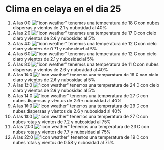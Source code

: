 # Clima en celaya en el dia 25

1. A las 0:0 !["icon weather"](http://openweathermap.org/img/w/03n.png) tenemos una temperatura de 18 C con nubes dispersas y  vientos de 2.1 y nubosidad al 40%
1. A las 2:0 !["icon weather"](http://openweathermap.org/img/w/02n.png) tenemos una temperatura de 17 C con cielo claro y  vientos de 2.6 y nubosidad al 5%
1. A las 4:0 !["icon weather"](http://openweathermap.org/img/w/02n.png) tenemos una temperatura de 12 C con cielo claro y  vientos de 0.21 y nubosidad al 5%
1. A las 6:0 !["icon weather"](http://openweathermap.org/img/w/02n.png) tenemos una temperatura de 12 C con cielo claro y  vientos de 2.1 y nubosidad al 5%
1. A las 8:0 !["icon weather"](http://openweathermap.org/img/w/03d.png) tenemos una temperatura de 11 C con nubes dispersas y  vientos de 2.6 y nubosidad al 40%
1. A las 10:0 !["icon weather"](http://openweathermap.org/img/w/02d.png) tenemos una temperatura de 18 C con cielo claro y  vientos de 2.6 y nubosidad al 5%
1. A las 12:0 !["icon weather"](http://openweathermap.org/img/w/02d.png) tenemos una temperatura de 24 C con cielo claro y  vientos de 2.6 y nubosidad al 5%
1. A las 14:0 !["icon weather"](http://openweathermap.org/img/w/03d.png) tenemos una temperatura de 27 C con nubes dispersas y  vientos de 2.6 y nubosidad al 40%
1. A las 16:0 !["icon weather"](http://openweathermap.org/img/w/03d.png) tenemos una temperatura de 29 C con nubes dispersas y  vientos de 2.6 y nubosidad al 40%
1. A las 18:0 !["icon weather"](http://openweathermap.org/img/w/04d.png) tenemos una temperatura de 27 C con nubes rotas y  vientos de 7.2 y nubosidad al 75%
1. A las 20:0 !["icon weather"](http://openweathermap.org/img/w/04n.png) tenemos una temperatura de 23 C con nubes rotas y  vientos de 7.7 y nubosidad al 75%
1. A las 22:0 !["icon weather"](http://openweathermap.org/img/w/04n.png) tenemos una temperatura de 19 C con nubes rotas y  vientos de 0.58 y nubosidad al 75%
